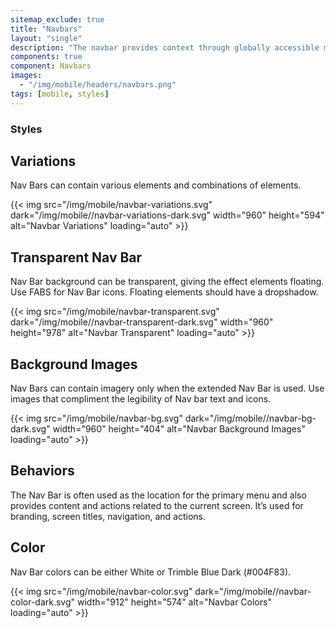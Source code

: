 ```yaml
---
sitemap_exclude: true
title: "Navbars"
layout: "single"
description: "The navbar provides context through globally accessible menu options."
components: true
component: Navbars
images:
  - "/img/mobile/headers/navbars.png"
tags: [mobile, styles]
---
```


### Styles

## Variations

Nav Bars can contain various elements and combinations of elements.

{{< img src="/img/mobile/navbar-variations.svg" dark="/img/mobile//navbar-variations-dark.svg" width="960" height="594" alt="Navbar Variations" loading="auto" >}}

## Transparent Nav Bar

Nav Bar background can be transparent, giving the effect elements floating. Use FABS for Nav Bar icons. Floating elements should have a dropshadow.

{{< img src="/img/mobile/navbar-transparent.svg" dark="/img/mobile//navbar-transparent-dark.svg" width="960" height="978" alt="Navbar Transparent" loading="auto" >}}

## Background Images

Nav Bars can contain imagery only when the extended Nav Bar is used. Use images that compliment the legibility of Nav bar text and icons.

{{< img src="/img/mobile/navbar-bg.svg" dark="/img/mobile//navbar-bg-dark.svg" width="960" height="404" alt="Navbar Background Images" loading="auto" >}}

## Behaviors

The Nav Bar is often used as the location for the primary menu and also provides content and actions related to the current screen. It’s used for branding, screen titles, navigation, and actions.

## Color

Nav Bar colors can be either White or Trimble Blue Dark (#004F83).

{{< img src="/img/mobile/navbar-color.svg" dark="/img/mobile//navbar-color-dark.svg" width="912" height="574" alt="Navbar Colors" loading="auto" >}}
